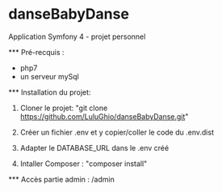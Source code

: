 # danseBabyDanse
Application Symfony 4 - projet personnel

*** Pré-recquis :
- php7
- un serveur mySql

*** Installation du projet:

1. Cloner le projet: "git clone https://github.com/LuluGhio/danseBabyDanse.git"

2. Créer un fichier .env et y copier/coller le code du .env.dist

3. Adapter le DATABASE_URL dans le .env créé

4. Intaller Composer : "composer install"


*** Accès partie admin : /admin